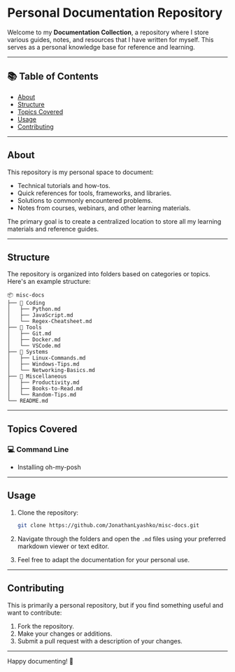 # Personal Documentation Repository

Welcome to my **Documentation Collection**, a repository where I store various guides, notes, and resources that I have written for myself. This serves as a personal knowledge base for reference and learning.

---

## 📚 Table of Contents

- [About](#about)
- [Structure](#structure)
- [Topics Covered](#topics-covered)
- [Usage](#usage)
- [Contributing](#contributing)

---

## About

This repository is my personal space to document:
- Technical tutorials and how-tos.
- Quick references for tools, frameworks, and libraries.
- Solutions to commonly encountered problems.
- Notes from courses, webinars, and other learning materials.

The primary goal is to create a centralized location to store all my learning materials and reference guides.

---

## Structure

The repository is organized into folders based on categories or topics. Here's an example structure:

```
📦 misc-docs
├── 📂 Coding
│   ├── Python.md
│   ├── JavaScript.md
│   └── Regex-Cheatsheet.md
├── 📂 Tools
│   ├── Git.md
│   ├── Docker.md
│   └── VSCode.md
├── 📂 Systems
│   ├── Linux-Commands.md
│   ├── Windows-Tips.md
│   └── Networking-Basics.md
├── 📂 Miscellaneous
│   ├── Productivity.md
│   ├── Books-to-Read.md
│   └── Random-Tips.md
└── README.md
```

---

## Topics Covered

### 💻 Command Line
- Installing oh-my-posh

---

## Usage

1. Clone the repository:
   ```bash
   git clone https://github.com/JonathanLyashko/misc-docs.git
   ```

2. Navigate through the folders and open the `.md` files using your preferred markdown viewer or text editor.

3. Feel free to adapt the documentation for your personal use.

---

## Contributing

This is primarily a personal repository, but if you find something useful and want to contribute:

1. Fork the repository.
2. Make your changes or additions.
3. Submit a pull request with a description of your changes.

---

Happy documenting! 🎉
